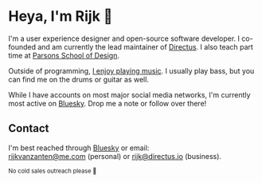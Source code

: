 # Heya, I'm Rijk 👋

I'm a user experience designer and open-source software developer. I co-founded and am currently the lead maintainer of [Directus](https://directus.io). I also teach part time at [Parsons School of Design](https://www.newschool.edu/parsons/).

Outside of programming, [I enjoy playing music](https://open.spotify.com/artist/1VzpogOest0cp0xytyp36k). I usually play bass, but you can find me on the drums or guitar as well.

While I have accounts on most major social media networks, I'm currently most active on [Bluesky](https://bsky.app/profile/rijk.nyc). Drop me a note or follow over there!

## Contact

I'm best reached through [Bluesky](https://bsky.app/profile/rijk.nyc) or email: rijkvanzanten@me.com&nbsp;(personal) or rijk@directus.io&nbsp;(business).

<small>No cold sales outreach please 🙏</small>